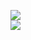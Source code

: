 [![](https://img.shields.io/badge/Made%20With-Github%20Spray-lightgrey.svg?style=for-the-badge&logo=github)](https://github.com/Annihil/github-spray#2430)  
[![](https://i.imgur.com/2DrTn0Z.gif)](https://github.com/Annihil/github-spray)